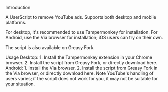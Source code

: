 Introduction


A UserScript to remove YouTube ads. Supports both desktop and mobile platforms.

For desktop, it's recommended to use Tampermonkey for installation. For Android, use the Via browser for installation; iOS users can try on their own.

The script is also available on Greasy Fork.

Usage
Desktop: 1. Install the Tampermonkey extension in your Chrome browser. 2. Install the script from Greasy Fork, or directly download here.
Android: 1. Install the Via browser. 2. Install the script from Greasy Fork in the Via browser, or directly download here.
Note
YouTube's handling of users varies; if the script does not work for you, it may not be suitable for your situation.

